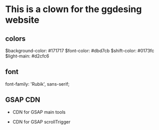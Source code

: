 # This is a clown for the ggdesing website

## colors
 $background-color: #171717
 $font-color: #dbd7cb
 $shift-color: #0173fc
 $light-main: #d2cfc6

## font
font-family: 'Rubik', sans-serif;

## GSAP CDN 
 - CDN for GSAP main tools
 <script src="https://cdnjs.cloudflare.com/ajax/libs/gsap/3.12.2/gsap.min.js" integrity="sha512-16esztaSRplJROstbIIdwX3N97V1+pZvV33ABoG1H2OyTttBxEGkTsoIVsiP1iaTtM8b3+hu2kB6pQ4Clr5yug==" crossorigin="anonymous" referrerpolicy="no-referrer"></script>

 - CDN for GSAP scrollTrigger
 <script src="https://cdnjs.cloudflare.com/ajax/libs/gsap/3.12.2/ScrollTrigger.min.js" integrity="sha512-Ic9xkERjyZ1xgJ5svx3y0u3xrvfT/uPkV99LBwe68xjy/mGtO+4eURHZBW2xW4SZbFrF1Tf090XqB+EVgXnVjw==" crossorigin="anonymous" referrerpolicy="no-referrer"></script>